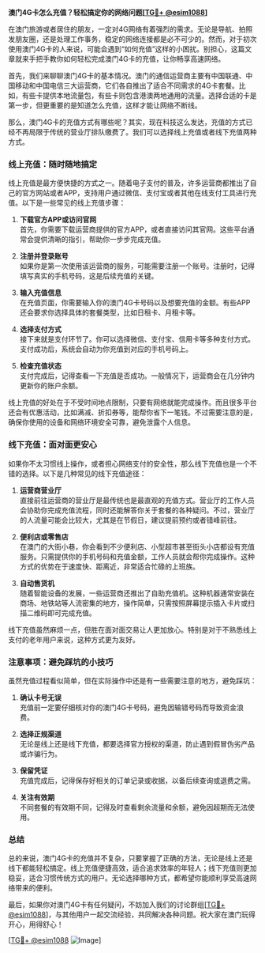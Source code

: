 **澳门4G卡怎么充值？轻松搞定你的网络问题[[TG💪+ @esim1088](https://t.me/s/esim1088)]**

在澳门旅游或者居住的朋友，一定对4G网络有着强烈的需求。无论是导航、拍照发朋友圈，还是处理工作事务，稳定的网络连接都是必不可少的。然而，对于初次使用澳门4G卡的人来说，可能会遇到“如何充值”这样的小困扰。别担心，这篇文章就来手把手教你如何轻松完成澳门4G卡的充值，让你畅享高速网络。

首先，我们来聊聊澳门4G卡的基本情况。澳门的通信运营商主要有中国联通、中国移动和中国电信三大运营商，它们各自推出了适合不同需求的4G卡套餐。比如，有些卡提供本地流量包，有些卡则包含港澳两地通用的流量。选择合适的卡是第一步，但更重要的是知道怎么充值，这样才能让网络不断线。

那么，澳门4G卡的充值方式有哪些呢？其实，现在科技这么发达，充值的方式已经不再局限于传统的营业厅排队缴费了。我们可以选择线上充值或者线下充值两种方式。

### 线上充值：随时随地搞定

线上充值是最方便快捷的方式之一。随着电子支付的普及，许多运营商都推出了自己的官方网站或者APP，支持用户通过微信、支付宝或者其他在线支付工具进行充值。以下是一些常见的线上充值步骤：

1. **下载官方APP或访问官网**  
   首先，你需要下载运营商提供的官方APP，或者直接访问其官网。这些平台通常会提供清晰的指引，帮助你一步步完成充值。

2. **注册并登录账号**  
   如果你是第一次使用该运营商的服务，可能需要注册一个账号。注册时，记得填写真实的手机号码，这是后续充值的关键。

3. **输入充值信息**  
   在充值页面，你需要输入你的澳门4G卡号码以及想要充值的金额。有些APP还会要求你选择具体的套餐类型，比如日租卡、月租卡等。

4. **选择支付方式**  
   接下来就是支付环节了。你可以选择微信、支付宝、信用卡等多种支付方式。支付成功后，系统会自动为你充值到对应的手机号码上。

5. **检查充值状态**  
   支付完成后，记得查看一下充值是否成功。一般情况下，运营商会在几分钟内更新你的账户余额。

线上充值的好处在于不受时间地点限制，只要有网络就能完成操作。而且很多平台还会有优惠活动，比如满减、折扣券等，能帮你省下一笔钱。不过需要注意的是，确保你使用的设备和网络环境安全可靠，避免泄露个人信息。

### 线下充值：面对面更安心

如果你不太习惯线上操作，或者担心网络支付的安全性，那么线下充值也是一个不错的选择。以下是几种常见的线下充值途径：

1. **运营商营业厅**  
   直接前往运营商的营业厅是最传统也是最直观的充值方式。营业厅的工作人员会协助你完成充值流程，同时还能解答你关于套餐的各种疑问。不过，营业厅的人流量可能会比较大，尤其是在节假日，建议提前预约或者错峰前往。

2. **便利店或零售店**  
   在澳门的大街小巷，你会看到不少便利店、小型超市甚至街头小店都设有充值服务。只需提供你的手机号码和充值金额，工作人员就会帮你完成操作。这种方式的优势在于速度快、距离近，非常适合忙碌的上班族。

3. **自动售货机**  
   随着智能设备的发展，一些运营商还推出了自助充值机。这种机器通常安装在商场、地铁站等人流密集的地方，操作简单，只需按照屏幕提示插入卡片或扫描二维码即可完成充值。

线下充值虽然麻烦一点，但胜在面对面交易让人更加放心。特别是对于不熟悉线上支付的老年用户来说，这种方式更为友好。

### 注意事项：避免踩坑的小技巧

虽然充值过程看似简单，但在实际操作中还是有一些需要注意的地方，避免踩坑：

1. **确认卡号无误**  
   充值前一定要仔细核对你的澳门4G卡号码，避免因输错号码而导致资金浪费。

2. **选择正规渠道**  
   无论是线上还是线下充值，都要选择官方授权的渠道，防止遇到假冒伪劣产品或诈骗行为。

3. **保留凭证**  
   充值完成后，记得保存好相关的订单记录或收据，以备后续查询或退费之需。

4. **关注有效期**  
   不同套餐的有效期不同，记得及时查看剩余流量和余额，避免因超期而无法使用。

### 总结

总的来说，澳门4G卡的充值并不复杂，只要掌握了正确的方法，无论是线上还是线下都能轻松搞定。线上充值便捷高效，适合追求效率的年轻人；线下充值则更加稳妥，适合习惯传统方式的用户。无论选择哪种方式，都希望你能顺利享受高速网络带来的便利。

最后，如果你对澳门4G卡有任何疑问，不妨加入我们的讨论群组[[TG💪+ @esim1088](https://t.me/s/esim1088)]，与其他用户一起交流经验，共同解决各种问题。祝大家在澳门玩得开心，用得舒心！

[[TG💪+ @esim1088](https://t.me/s/esim1088) ![Image](https://i.postimg.cc/4NQfJmqS/Snipaste-2025-05-13-00-14-12.png)]